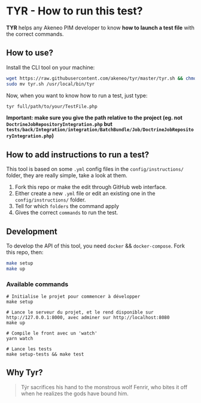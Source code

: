 # TYR - How to run this test?

**TYR** helps any Akeneo PIM developer to know **how to launch a test file** with the correct commands.

## How to use?
Install the CLI tool on your machine:
```bash
wget https://raw.githubusercontent.com/akeneo/tyr/master/tyr.sh && chmod +x tyr.sh
sudo mv tyr.sh /usr/local/bin/tyr
```

Now, when you want to know how to run a test, just type:
```bash
tyr full/path/to/your/TestFile.php
```
**Important: make sure you give the path relative to the project (eg. not `DoctrineJobRepositoryIntegration.php` but `tests/back/Integration/integration/BatchBundle/Job/DoctrineJobRepositoryIntegration.php`)**

## How to add instructions to run a test?
This tool is based on some `.yml` config files in the `config/instructions/` folder, they are really simple, take a look at them.

1) Fork this repo or make the edit through GitHub web interface.
2) Either create a new `.yml` file or edit an existing one in the `config/instructions/` folder.
3) Tell for which `folders` the command apply
4) Gives the correct `commands` to run the test.


## Development
To develop the API of this tool, you need `docker` && `docker-compose`.
Fork this repo, then:
```bash
make setup
make up
```

### Available commands

```
# Initialise le projet pour commencer à développer
make setup

# Lance le serveur du projet, et le rend disponible sur http://127.0.0.1:8000, avec adminer sur http://localhost:8080
make up

# Compile le front avec un 'watch'
yarn watch

# Lance les tests
make setup-tests && make test
```

## Why Tyr?
> Týr sacrifices his hand to the monstrous wolf Fenrir, who bites it off when he realizes the gods have bound him.
